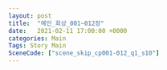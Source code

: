 ```yaml
---
layout: post
title:  "메인_회상_001~012장"
date:   2021-02-11 17:00:00 +0000
categories: Main
Tags: Story Main
SceneCode: ["scene_skip_cp001-012_q1_s10"]
---
```

